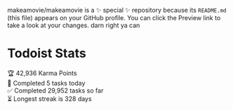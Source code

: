 makeamovie/makeamovie is a ✨ special ✨ repository because its `README.md` (this file) appears on your GitHub profile.
You can click the Preview link to take a look at your changes. darn right ya can

# Todoist Stats

<!-- TODO-IST:START -->
🏆  42,936 Karma Points           
🌸  Completed 5 tasks today           
✅  Completed 29,952 tasks so far           
⏳  Longest streak is 328 days
<!-- TODO-IST:END -->